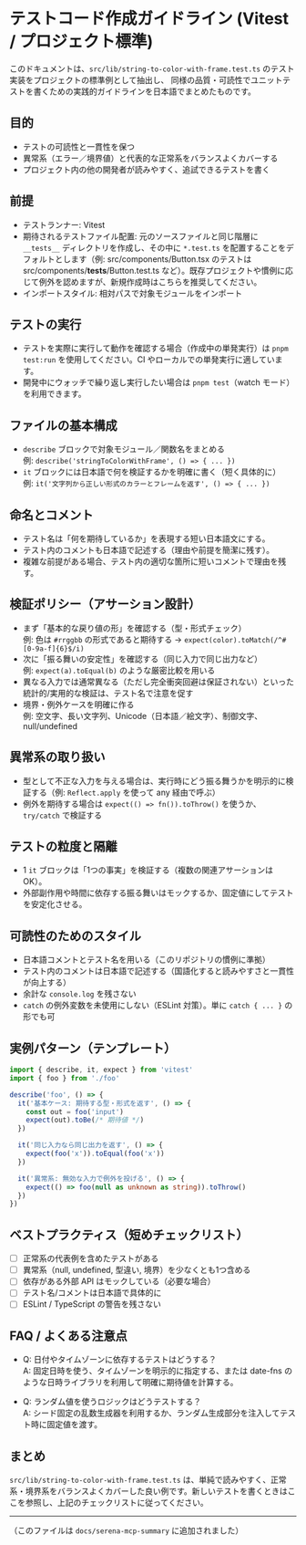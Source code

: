 # テストコード作成ガイドライン (Vitest / プロジェクト標準)

このドキュメントは、`src/lib/string-to-color-with-frame.test.ts` のテスト実装をプロジェクトの標準例として抽出し、
同様の品質・可読性でユニットテストを書くための実践的ガイドラインを日本語でまとめたものです。

## 目的

- テストの可読性と一貫性を保つ
- 異常系（エラー／境界値）と代表的な正常系をバランスよくカバーする
- プロジェクト内の他の開発者が読みやすく、追試できるテストを書く

## 前提

- テストランナー: Vitest
- 期待されるテストファイル配置: 元のソースファイルと同じ階層に `__tests__` ディレクトリを作成し、その中に `*.test.ts` を配置することをデフォルトとします（例: src/components/Button.tsx のテストは src/components/__tests__/Button.test.ts など）。既存プロジェクトや慣例に応じて例外を認めますが、新規作成時はこちらを推奨してください。
- インポートスタイル: 相対パスで対象モジュールをインポート

## テストの実行

- テストを実際に実行して動作を確認する場合（作成中の単発実行）は `pnpm test:run` を使用してください。CI やローカルでの単発実行に適しています。
- 開発中にウォッチで繰り返し実行したい場合は `pnpm test`（watch モード）を利用できます。

## ファイルの基本構成

- `describe` ブロックで対象モジュール／関数名をまとめる  
  例: `describe('stringToColorWithFrame', () => { ... })`
- `it` ブロックには日本語で何を検証するかを明確に書く（短く具体的に）  
  例: `it('文字列から正しい形式のカラーとフレームを返す', () => { ... })`

## 命名とコメント

- テスト名は「何を期待しているか」を表現する短い日本語文にする。
- テスト内のコメントも日本語で記述する（理由や前提を簡潔に残す）。
- 複雑な前提がある場合、テスト内の適切な箇所に短いコメントで理由を残す。

## 検証ポリシー（アサーション設計）

- まず「基本的な戻り値の形」を確認する（型・形式チェック）  
  例: 色は `#rrggbb` の形式であると期待する → `expect(color).toMatch(/^#[0-9a-f]{6}$/i)`
- 次に「振る舞いの安定性」を確認する（同じ入力で同じ出力など）  
  例: `expect(a).toEqual(b)` のような厳密比較を用いる
- 異なる入力では通常異なる（ただし完全衝突回避は保証されない）といった統計的/実用的な検証は、テスト名で注意を促す
- 境界・例外ケースを明確に作る  
  例: 空文字、長い文字列、Unicode（日本語／絵文字）、制御文字、null/undefined

## 異常系の取り扱い

- 型として不正な入力を与える場合は、実行時にどう振る舞うかを明示的に検証する（例: `Reflect.apply` を使って any 経由で呼ぶ）
- 例外を期待する場合は `expect(() => fn()).toThrow()` を使うか、`try/catch` で検証する

## テストの粒度と隔離

- 1 `it` ブロックは「1つの事実」を検証する（複数の関連アサーションは OK）。
- 外部副作用や時間に依存する振る舞いはモックするか、固定値にしてテストを安定化させる。

## 可読性のためのスタイル

- 日本語コメントとテスト名を用いる（このリポジトリの慣例に準拠）
- テスト内のコメントは日本語で記述する（国語化すると読みやすさと一貫性が向上する）
- 余計な `console.log` を残さない
- `catch` の例外変数を未使用にしない（ESLint 対策）。単に `catch { ... }` の形でも可

## 実例パターン（テンプレート）

```ts
import { describe, it, expect } from 'vitest'
import { foo } from './foo'

describe('foo', () => {
  it('基本ケース: 期待する型・形式を返す', () => {
    const out = foo('input')
    expect(out).toBe(/* 期待値 */)
  })

  it('同じ入力なら同じ出力を返す', () => {
    expect(foo('x')).toEqual(foo('x'))
  })

  it('異常系: 無効な入力で例外を投げる', () => {
    expect(() => foo(null as unknown as string)).toThrow()
  })
})
```

## ベストプラクティス（短めチェックリスト）

- [ ] 正常系の代表例を含めたテストがある
- [ ] 異常系（null, undefined, 型違い, 境界）を少なくとも1つ含める
- [ ] 依存がある外部 API はモックしている（必要な場合）
- [ ] テスト名/コメントは日本語で具体的に
- [ ] ESLint / TypeScript の警告を残さない

## FAQ / よくある注意点

- Q: 日付やタイムゾーンに依存するテストはどうする？  
  A: 固定日時を使う、タイムゾーンを明示的に指定する、または date-fns のような日時ライブラリを利用して明確に期待値を計算する。

- Q: ランダム値を使うロジックはどうテストする？  
  A: シード固定の乱数生成器を利用するか、ランダム生成部分を注入してテスト時に固定値を渡す。

## まとめ

`src/lib/string-to-color-with-frame.test.ts` は、単純で読みやすく、正常系・境界系をバランスよくカバーした良い例です。新しいテストを書くときはここを参照し、上記のチェックリストに従ってください。

---

（このファイルは `docs/serena-mcp-summary` に追加されました）
